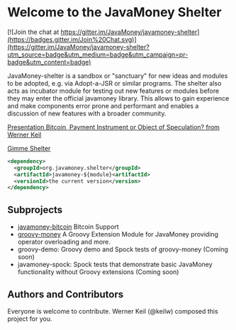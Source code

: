 Welcome to the JavaMoney Shelter
================================

[![Join the chat at https://gitter.im/JavaMoney/javamoney-shelter](https://badges.gitter.im/Join%20Chat.svg)](https://gitter.im/JavaMoney/javamoney-shelter?utm_source=badge&utm_medium=badge&utm_campaign=pr-badge&utm_content=badge)

JavaMoney-shelter is a sandbox or "sanctuary" for new ideas and modules to be adopted, e.g. via Adopt-a-JSR or similar programs.
The shelter also acts as incubator module for testing out new features or modules before they may enter the official javamoney library.
This allows to gain experience and make components error prone and performant and enables a discussion of new features with a broader community.

[Presentation Bitcoin, Payment Instrument or Object of Speculation? from Werner Keil](http://www.slideshare.net/keilw/bitcoin-payment-instrument-or-object-of-speculation-smwhh-2014)

[Gimme Shelter](https://www.youtube.com/watch?v=Jb-JZPmiEOI)

```xml
<dependency>
  <groupId>org.javamoney.shelter</groupId>
  <artifactId>javamoney-${module}<artifactId>
  <versionId>the current version</version>
</dependency>
```

Subprojects
-----------
* [javamoney-bitcoin](./digital-currency/bitcoin) Bitcoin Support
* [groovy-money](./groovylang-support/groovy-money) A Groovy Extension Module for JavaMoney providing operator overloading and more.
* groovy-demo: Groovy demo and Spock tests of groovy-money (Coming soon)
* javamoney-spock: Spock tests that demonstrate basic JavaMoney functionality without Groovy extensions (Coming soon)

Authors and Contributors
------------------------
Everyone is welcome to contribute. Werner Keil (@keilw) composed this project for you.

